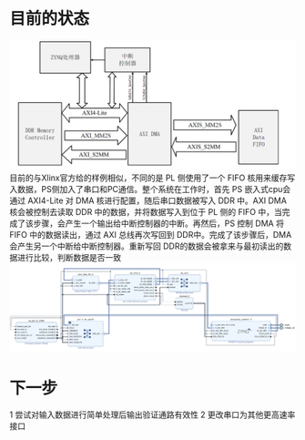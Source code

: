 # 目前的状态
![alt text](images/1.png)
目前的与Xlinx官方给的样例相似，不同的是 PL 侧使用了一个 FIFO 核用来缓存写入数据，PS侧加入了串口和PC通信。整个系统在工作时，首先 PS 嵌入式cpu会通过 AXI4-Lite 对 DMA 核进行配置，随后串口数据被写入 DDR 中。AXI DMA 核会被控制去读取 DDR 中的数据，并将数据写入到位于 PL 侧的 FIFO 中，当完成了该步骤，会产生一个输出给中断控制器的中断。再然后，PS 控制 DMA 将 FIFO 中的数据读出，通过 AXI 总线再次写回到 DDR中。完成了该步骤后，DMA 会产生另一个中断给中断控制器。重新写回 DDR的数据会被拿来与最初读出的数据进行比较，判断数据是否一致
![alt text](images/2.png)
# 下一步
1 尝试对输入数据进行简单处理后输出验证通路有效性 
2 更改串口为其他更高速率接口
